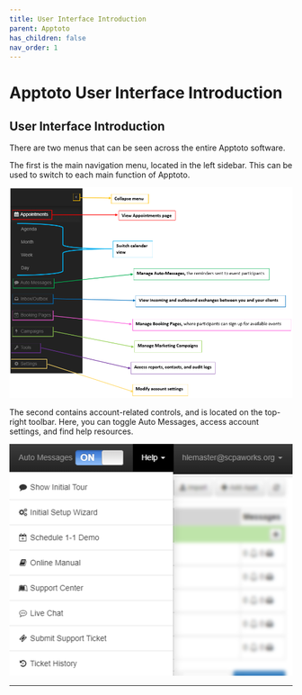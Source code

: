```yaml
---
title: User Interface Introduction
parent: Apptoto
has_children: false
nav_order: 1
---
```


# Apptoto User Interface Introduction

<!-- MAIN NAVIGATION -->
## User Interface Introduction

There are two menus that can be seen across the entire Apptoto software.

The first is the main navigation menu, located in the left sidebar. This can be used to switch to each main function of Apptoto.

<a class="image" href="/assets/apptoto/mainNavigation.png"><img src="/assets/apptoto/mainNavigation.png" /></a>

The second contains account-related controls, and is located on the top-right toolbar. Here, you can toggle Auto Messages, access account settings, and find help resources.

<a class="image" href="/assets/apptoto/mainMenu.png"><img src="/assets/apptoto/mainMenu.png" /></a>

<hr class="divider">
